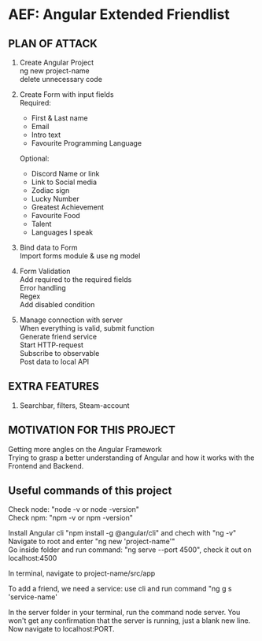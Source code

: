 # AEF: Angular Extended Friendlist

## PLAN OF ATTACK

1. Create Angular Project  
   ng new project-name  
   delete unnecessary code  
2. Create Form with input fields  
   Required: 
   - First & Last name
   - Email  
   - Intro text
   - Favourite Programming Language
    
    Optional:  
   - Discord Name or link  
   - Link to Social media  
   - Zodiac sign  
   - Lucky Number  
   - Greatest Achievement  
   - Favourite Food  
   - Talent  
   - Languages I speak
3. Bind data to Form  
   Import forms module & use ng model
4. Form Validation  
   Add required to the required fields  
   Error handling  
   Regex  
   Add disabled condition 
5. Manage connection with server  
   When everything is valid, submit function  
   Generate friend service  
   Start HTTP-request  
   Subscribe to observable  
   Post data to local API  
   

## EXTRA FEATURES  
1. Searchbar, filters, Steam-account


## MOTIVATION FOR THIS PROJECT  
Getting more angles on the Angular Framework  
Trying to grasp a better understanding of Angular 
and how it works with the Frontend and Backend.

## Useful commands of this project  

Check node: "node -v or node -version"  
Check npm: "npm -v or npm -version"

Install Angular cli "npm install -g @angular/cli" and chech with "ng -v"  
Navigate to root  and enter "ng new 'project-name'"  
Go inside folder and run command: "ng serve --port 4500", check it out on localhost:4500  

In terminal, navigate to project-name/src/app  

To add a friend, we need a service: use cli and run command "ng g s 'service-name'  

In the server folder in your terminal, run the command node server. You won't get any confirmation that the server is running, just a blank new line. Now navigate to localhost:PORT.


   